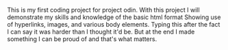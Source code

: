 This is my first coding project for project odin.
With this project I will demonstrate my skills and knowledge of the basic html format
Showing use of hyperlinks, images, and various body elements.
Typing this after the fact I can say it was harder than I thought it'd be.
But at the end I made something I can be proud of and that's what matters.
